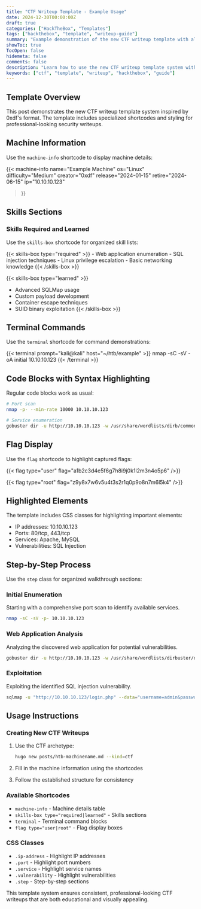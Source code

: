 ```yaml
---
title: "CTF Writeup Template - Example Usage"
date: 2024-12-30T00:00:00Z
draft: true
categories: ["HackTheBox", "Templates"]
tags: ["hackthebox", "template", "writeup-guide"]
summary: "Example demonstration of the new CTF writeup template with all available shortcodes and formatting."
showToc: true
TocOpen: false
hidemeta: false
comments: false
description: "Learn how to use the new CTF writeup template system with practical examples and shortcode demonstrations."
keywords: ["ctf", "template", "writeup", "hackthebox", "guide"]
---
```


## Template Overview

This post demonstrates the new CTF writeup template system inspired by 0xdf's format. The template includes specialized shortcodes and styling for professional-looking security writeups.

## Machine Information

Use the `machine-info` shortcode to display machine details:

{{< machine-info 
    name="Example Machine" 
    os="Linux" 
    difficulty="Medium" 
    creator="0xdf" 
    release="2024-01-15" 
    retire="2024-06-15" 
    ip="10.10.10.123" 
>}}

## Skills Sections

### Skills Required and Learned

Use the `skills-box` shortcode for organized skill lists:

<div class="skills-section">
{{< skills-box type="required" >}}
- Web application enumeration
- SQL injection techniques
- Linux privilege escalation
- Basic networking knowledge
{{< /skills-box >}}

{{< skills-box type="learned" >}}
- Advanced SQLMap usage
- Custom payload development
- Container escape techniques
- SUID binary exploitation
{{< /skills-box >}}
</div>

## Terminal Commands

Use the `terminal` shortcode for command demonstrations:

{{< terminal prompt="kali@kali" host="~/htb/example" >}}
nmap -sC -sV -oA initial 10.10.10.123
{{< /terminal >}}

## Code Blocks with Syntax Highlighting

Regular code blocks work as usual:

```bash
# Port scan
nmap -p- --min-rate 10000 10.10.10.123

# Service enumeration
gobuster dir -u http://10.10.10.123 -w /usr/share/wordlists/dirb/common.txt
```

## Flag Display

Use the `flag` shortcode to highlight captured flags:

{{< flag type="user" flag="a1b2c3d4e5f6g7h8i9j0k1l2m3n4o5p6" />}}

{{< flag type="root" flag="z9y8x7w6v5u4t3s2r1q0p9o8n7m6l5k4" />}}

## Highlighted Elements

The template includes CSS classes for highlighting important elements:

- IP addresses: <span class="ip-address">10.10.10.123</span>
- Ports: <span class="port">80/tcp</span>, <span class="port">443/tcp</span>
- Services: <span class="service">Apache</span>, <span class="service">MySQL</span>
- Vulnerabilities: <span class="vulnerability">SQL Injection</span>

## Step-by-Step Process

Use the `step` class for organized walkthrough sections:

<div class="step">

### Initial Enumeration

Starting with a comprehensive port scan to identify available services.

```bash
nmap -sC -sV -p- 10.10.10.123
```

</div>

<div class="step">

### Web Application Analysis

Analyzing the discovered web application for potential vulnerabilities.

```bash
gobuster dir -u http://10.10.10.123 -w /usr/share/wordlists/dirbuster/directory-list-2.3-medium.txt
```

</div>

<div class="step">

### Exploitation

Exploiting the identified SQL injection vulnerability.

```bash
sqlmap -u "http://10.10.10.123/login.php" --data="username=admin&password=test" --batch --dbs
```

</div>

## Usage Instructions

### Creating New CTF Writeups

1. Use the CTF archetype:
   ```bash
   hugo new posts/htb-machinename.md --kind=ctf
   ```

2. Fill in the machine information using the shortcodes

3. Follow the established structure for consistency

### Available Shortcodes

- `machine-info` - Machine details table
- `skills-box type="required|learned"` - Skills sections  
- `terminal` - Terminal command blocks
- `flag type="user|root"` - Flag display boxes

### CSS Classes

- `.ip-address` - Highlight IP addresses
- `.port` - Highlight port numbers
- `.service` - Highlight service names
- `.vulnerability` - Highlight vulnerabilities
- `.step` - Step-by-step sections

This template system ensures consistent, professional-looking CTF writeups that are both educational and visually appealing.
